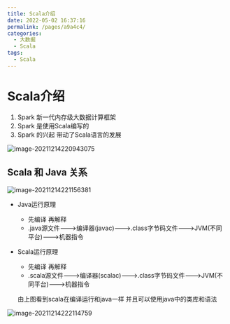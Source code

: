 ```yaml
---
title: Scala介绍
date: 2022-05-02 16:37:16
permalink: /pages/a9a4c4/
categories:
  - 大数据
  - Scala
tags:
  - Scala
---
```

# Scala介绍

1. Spark 新一代内存级大数据计算框架
2. Spark 是使用Scala编写的
3. Spark 的兴起 带动了Scala语言的发展

![image-20211214220943075](https://cdn.jsdelivr.net/gh/Iekrwh/images/md-images/image-20211214220943075.png)

## Scala 和 Java 关系

![image-20211214221156381](https://cdn.jsdelivr.net/gh/Iekrwh/images/md-images/image-20211214221156381.png)

- Java运行原理

  - 先编译 再解释
  - .java源文件--->编译器(javac)--->.class字节码文件--->JVM(不同平台)--->机器指令

- Scala运行原理

  - 先编译 再解释
  - .scala源文件--->编译器(scalac)--->.class字节码文件--->JVM(不同平台)--->机器指令

  由上图看到scala在编译运行和java一样 并且可以使用java中的类库和语法

![image-20211214222114759](https://cdn.jsdelivr.net/gh/Iekrwh/images/md-images/image-20211214222114759.png)

